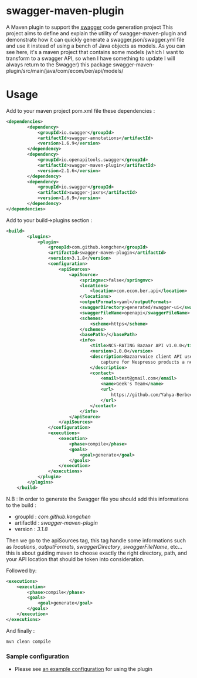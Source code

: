 swagger-maven-plugin
============================

A Maven plugin to support the [swagger](http://swagger.io) code generation project
This project aims to define and explain the utility of swagger-maven-plugin and demonstrate how it can quickly generate a swagger.json/swagger.yml file and use it instead of using a bench of Java objects as models.
As you can see here, it's a maven project that contains some models (which I want to transform to a swagger API, so when I have something to update I will always return to the Swagger) this package swagger-maven-plugin/src/main/java/com/ecom/ber/api/models/

Usage
============================
Add to your maven project pom.xml file these dependencies :

```xml
<dependencies>
        <dependency>
            <groupId>io.swagger</groupId>
            <artifactId>swagger-annotations</artifactId>
            <version>1.6.9</version>
        </dependency>
        <dependency>
            <groupId>io.openapitools.swagger</groupId>
            <artifactId>swagger-maven-plugin</artifactId>
            <version>2.1.6</version>
        </dependency>
        <dependency>
            <groupId>io.swagger</groupId>
            <artifactId>swagger-jaxrs</artifactId>
            <version>1.6.9</version>
        </dependency>
</dependencies>
```

Add to your build->plugins section : 
```xml
<build>
        <plugins>
            <plugin>
                <groupId>com.github.kongchen</groupId>
                <artifactId>swagger-maven-plugin</artifactId>
                <version>3.1.8</version>
                <configuration>
                    <apiSources>
                        <apiSource>
                            <springmvc>false</springmvc>
                            <locations>
                                <location>com.ecom.ber.api</location>
                            </locations>
                            <outputFormats>yaml</outputFormats>
                            <swaggerDirectory>generated/swagger-ui</swaggerDirectory>
                            <swaggerFileName>openapi</swaggerFileName>
                            <schemes>
                                <scheme>https</scheme>
                            </schemes>
                            <basePath>/</basePath>
                            <info>
                                <title>NCS-RATING Bazaar API v1.0.0</title>
                                <version>1.0.0</version>
                                <description>Bazaarvoice client API used for POC market to improve ratings and reviews
                                    capture for Nespresso products a new R and R provider.
                                </description>
                                <contact>
                                    <email>test@gmail.com</email>
                                    <name>Geek's Team</name>
                                    <url>
                                        https://github.com/Yahya-Berbeche/swagger-maven-plugin
                                    </url>
                                </contact>
                            </info>
                        </apiSource>
                    </apiSources>
                </configuration>
                <executions>
                    <execution>
                        <phase>compile</phase>
                        <goals>
                            <goal>generate</goal>
                        </goals>
                    </execution>
                </executions>
            </plugin>
        </plugins>
    </build>
```
N.B : 
In order to generate the Swagger file you should add this informations to the build :

- groupId : *<groupId>com.github.kongchen</groupId>* <br />
- artifactId : *<artifactId>swagger-maven-plugin</artifactId>* <br />
- version : *<version>3.1.8</version>*

Then we go to the apiSources tag, this tag handle some informations such as *locations*, *outputFormats*, *swaggerDirectory*, *swaggerFileName*, etc...
this is about guiding maven to choose exactly the right directory, path, and your API location that should be token into consideration.

Followed by:
```xml
<executions>
    <execution>
        <phase>compile</phase>
        <goals>
            <goal>generate</goal>
        </goals>
    </execution>
</executions>
```

And finally :

```
mvn clean compile
```
### Sample configuration

- Please see [an example configuration](https://github.com/Yahya-Berbeche/swagger-maven-plugin/blob/master/generated/swagger-ui/openapi.yaml) for using the plugin
